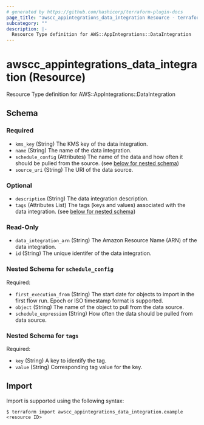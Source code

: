 ```yaml
---
# generated by https://github.com/hashicorp/terraform-plugin-docs
page_title: "awscc_appintegrations_data_integration Resource - terraform-provider-awscc"
subcategory: ""
description: |-
  Resource Type definition for AWS::AppIntegrations::DataIntegration
---
```


# awscc_appintegrations_data_integration (Resource)

Resource Type definition for AWS::AppIntegrations::DataIntegration



<!-- schema generated by tfplugindocs -->
## Schema

### Required

- `kms_key` (String) The KMS key of the data integration.
- `name` (String) The name of the data integration.
- `schedule_config` (Attributes) The name of the data and how often it should be pulled from the source. (see [below for nested schema](#nestedatt--schedule_config))
- `source_uri` (String) The URI of the data source.

### Optional

- `description` (String) The data integration description.
- `tags` (Attributes List) The tags (keys and values) associated with the data integration. (see [below for nested schema](#nestedatt--tags))

### Read-Only

- `data_integration_arn` (String) The Amazon Resource Name (ARN) of the data integration.
- `id` (String) The unique identifer of the data integration.

<a id="nestedatt--schedule_config"></a>
### Nested Schema for `schedule_config`

Required:

- `first_execution_from` (String) The start date for objects to import in the first flow run. Epoch or ISO timestamp format is supported.
- `object` (String) The name of the object to pull from the data source.
- `schedule_expression` (String) How often the data should be pulled from data source.


<a id="nestedatt--tags"></a>
### Nested Schema for `tags`

Required:

- `key` (String) A key to identify the tag.
- `value` (String) Corresponding tag value for the key.

## Import

Import is supported using the following syntax:

```shell
$ terraform import awscc_appintegrations_data_integration.example <resource ID>
```
